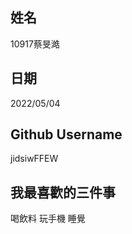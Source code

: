 姓名
----
10917蔡旻澔

日期
----
2022/05/04

Github Username
---------------
jidsiwFFEW

我最喜歡的三件事
---------------
喝飲料 玩手機 睡覺
